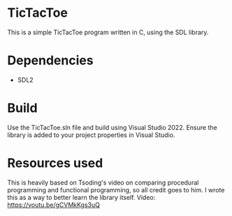 # TicTacToe
This is a simple TicTacToe program written in C, using the SDL library.

# Dependencies
- SDL2

# Build
Use the TicTacToe.sln file and build using Visual Studio 2022. Ensure the library is added to your project properties in Visual Studio.

# Resources used
This is heavily based on Tsoding's video on comparing procedural programming and functional programming, so all credit goes to him. I wrote this as a way to better learn the library itself.
Video: https://youtu.be/gCVMkKgs3uQ
